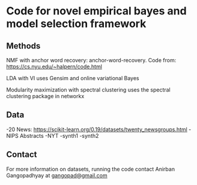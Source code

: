 
# Code for novel empirical bayes and model selection framework # 

## Methods ##
NMF with anchor word recovery:
anchor-word-recovery. Code from: https://cs.nyu.edu/~halpern/code.html

LDA with VI uses Gensim and online variational Bayes


Modularity maximization with spectral clustering uses the spectral clustering package in networkx



## Data ##
-20 News: https://scikit-learn.org/0.19/datasets/twenty_newsgroups.html
-NIPS Abstracts
-NYT
-synth1
-synth2


## Contact ##
For more information on datasets, running the code contact Anirban Gangopadhyay at gangopad@gmail.com
